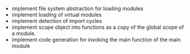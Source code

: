 * implement file system abstraction for loading modules
* implement loading of virtual modules
* implement detection of import cycles
* implement scope object into functions as a copy of the global scope of a module.
* implement code generation for invoking the main function of the main module

